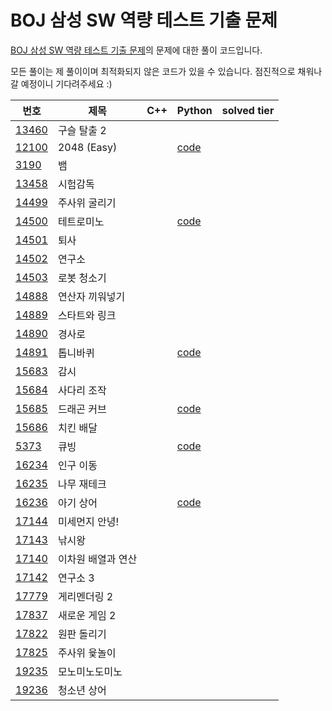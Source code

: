 # BOJ 삼성 SW 역량 테스트 기출 문제

[BOJ 삼성 SW 역량 테스트 기출 문제](https://www.acmicpc.net/workbook/view/1152)의 문제에 대한 풀이 코드입니다.

모든 풀이는 제 풀이이며 최적화되지 않은 코드가 있을 수 있습니다.
점진적으로 채워나갈 예정이니 기다려주세요 :)

| 번호                                           | 제목               | C++ | Python                  | solved tier |
| ---------------------------------------------- | ------------------ | --- | ----------------------- | ----------- |
| [13460](https://www.acmicpc.net/problem/13460) | 구슬 탈출 2        |     |                         |             |
| [12100](https://www.acmicpc.net/problem/12100) | 2048 (Easy)        |     | [code](12100/12100.py)  |             |
| [3190](https://www.acmicpc.net/problem/3190)   | 뱀                 |     |                         |             |
| [13458](https://www.acmicpc.net/problem/13458) | 시험감독           |     |                         |             |
| [14499](https://www.acmicpc.net/problem/14499) | 주사위 굴리기      |     |                         |             |
| [14500](https://www.acmicpc.net/problem/14500) | 테트로미노         |     | [code](/14500/14500.py) |             |
| [14501](https://www.acmicpc.net/problem/14501) | 퇴사               |     |                         |             |
| [14502](https://www.acmicpc.net/problem/14502) | 연구소             |     |                         |             |
| [14503](https://www.acmicpc.net/problem/14503) | 로봇 청소기        |     |                         |             |
| [14888](https://www.acmicpc.net/problem/14888) | 연산자 끼워넣기    |     |                         |             |
| [14889](https://www.acmicpc.net/problem/14889) | 스타트와 링크      |     |                         |             |
| [14890](https://www.acmicpc.net/problem/14890) | 경사로             |     |                         |             |
| [14891](https://www.acmicpc.net/problem/14891) | 톱니바퀴           |     | [code](/14891/14891.py) |             |
| [15683](https://www.acmicpc.net/problem/15683) | 감시               |     |                         |             |
| [15684](https://www.acmicpc.net/problem/15684) | 사다리 조작        |     |                         |             |
| [15685](https://www.acmicpc.net/problem/15685) | 드래곤 커브        |     | [code](15685/15685.py)  |             |
| [15686](https://www.acmicpc.net/problem/15686) | 치킨 배달          |     |                         |             |
| [5373](https://www.acmicpc.net/problem/5373)   | 큐빙               |     | [code](/5373/5373.py)   |             |
| [16234](https://www.acmicpc.net/problem/16234) | 인구 이동          |     |                         |             |
| [16235](https://www.acmicpc.net/problem/16235) | 나무 재테크        |     |                         |             |
| [16236](https://www.acmicpc.net/problem/16236) | 아기 상어          |     | [code](16236/16236.py)  |             |
| [17144](https://www.acmicpc.net/problem/17144) | 미세먼지 안녕!     |     |                         |             |
| [17143](https://www.acmicpc.net/problem/17143) | 낚시왕             |     |                         |             |
| [17140](https://www.acmicpc.net/problem/17140) | 이차원 배열과 연산 |     |                         |             |
| [17142](https://www.acmicpc.net/problem/17142) | 연구소 3           |     |                         |             |
| [17779](https://www.acmicpc.net/problem/17779) | 게리멘더링 2       |     |                         |             |
| [17837](https://www.acmicpc.net/problem/17837) | 새로운 게임 2      |     |                         |             |
| [17822](https://www.acmicpc.net/problem/17822) | 원판 돌리기        |     |                         |             |
| [17825](https://www.acmicpc.net/problem/17825) | 주사위 윷놀이      |     |                         |             |
| [19235](https://www.acmicpc.net/problem/19235) | 모노미노도미노     |     |                         |             |
| [19236](https://www.acmicpc.net/problem/19236) | 청소년 상어        |     |                         |             |
